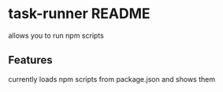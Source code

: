 # task-runner README

allows you to run npm scripts

## Features

currently loads npm scripts from package.json and shows them
